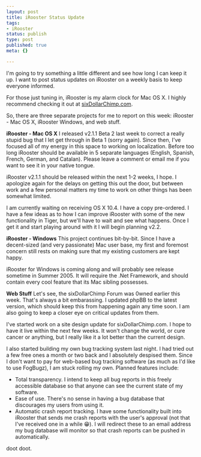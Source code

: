```yaml
--- 
layout: post
title: iRooster Status Update
tags: 
- iRooster
status: publish
type: post
published: true
meta: {}

---
```

I'm going to try something a little different and see how long I can keep it up. I want to post status updates on iRooster on a weekly basis to keep everyone informed.

  For those just tuning in, iRooster is my alarm clock for Mac OS X. I highly recommend checking it out at <a href="http://www.sixdollarchimp.com">sixDollarChimp.com</a>.

  So, there are three separate projects for me to report on this week: iRooster - Mac OS X, iRooster  Windows, and web stuff.

  <b>iRooster - Mac OS X</b>
  I released v2.1.1 Beta 2 last week to correct a really stupid bug that I let get through in Beta 1 (sorry again). Since then, I've focused all of my energy in this space to working on localization. Before too long iRooster should be available in 5 separate languages (English, Spanish, French, German, and Catalan). Please leave a comment or email me if you want to see it in your native tongue.

  iRooster v2.1.1 should be released within the next 1-2 weeks, I hope. I apologize again for the delays on getting this out the door, but between work and a few personal matters my time to work on other things has been somewhat limited.

  I am currently waiting on receiving OS X 10.4. I have a copy pre-ordered. I have a few ideas as to how I can improve iRooster with some of the new functionality in Tiger, but we'll have to wait and see what happens. Once I get it and start playing around with it I will begin planning v2.2.

  <b>iRooster - Windows</b>
  This project continues bit-by-bit. Since I have a decent-sized (and very passionate) Mac user base, my first and foremost concern still rests on making sure that my existing customers are kept happy.

  iRooster for Windows is coming along and will probably see release sometime in Summer 2005. It will require the .Net Framework, and should contain every cool feature that its Mac sibling possesses.

  <b>Web Stuff</b>
  Let's see, the sixDollarChimp Forum was 0wned earlier this week. That's always a bit embarassing. I updated phpBB to the latest version, which should keep this from happening again any time soon. I am also going to keep a closer eye on critical updates from them.

  I've started work on a site design update for sixDollarChimp.com. I hope to have it live within the next few weeks. It won't change the world, or cure cancer or anything, but I really like it a lot better than the current design.

  I also started building my own bug tracking system last night. I had tried out a few free ones a month or two back and I absolutely despised them. Since I don't want to pay for web-based bug tracking software (as much as I'd like to use FogBugz), I am stuck rolling my own. Planned features include:
  - Total transparency. I intend to keep all bug reports in this freely accessible database so that anyone can see the current state of my software.
  - Ease of use. There's no sense in having a bug database that discourages my users from using it.
  - Automatic crash report tracking. I have some functionality built into iRooster that sends me crash reports with the user's approval (not that I've received one in a while :grin:). I will redirect these to an email address my bug database will monitor so that crash reports can be pushed in automatically.

  doot doot.
